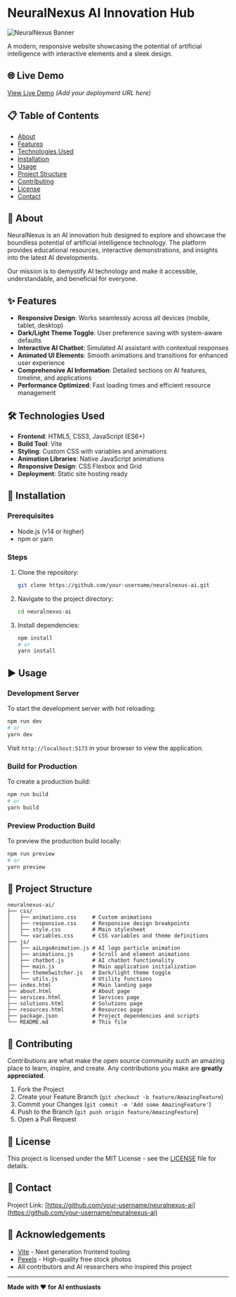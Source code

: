 # NeuralNexus AI Innovation Hub

![NeuralNexus Banner](https://images.pexels.com/photos/8386440/pexels-photo-8386440.jpeg?auto=compress&cs=tinysrgb&w=1260&h=750&dpr=2)

A modern, responsive website showcasing the potential of artificial intelligence with interactive elements and a sleek design.

## 🌐 Live Demo

[View Live Demo](#) *(Add your deployment URL here)*

## 📋 Table of Contents

- [About](#about)
- [Features](#features)
- [Technologies Used](#technologies-used)
- [Installation](#installation)
- [Usage](#usage)
- [Project Structure](#project-structure)
- [Contributing](#contributing)
- [License](#license)
- [Contact](#contact)

## 📖 About

NeuralNexus is an AI innovation hub designed to explore and showcase the boundless potential of artificial intelligence technology. The platform provides educational resources, interactive demonstrations, and insights into the latest AI developments.

Our mission is to demystify AI technology and make it accessible, understandable, and beneficial for everyone.

## ✨ Features

- **Responsive Design**: Works seamlessly across all devices (mobile, tablet, desktop)
- **Dark/Light Theme Toggle**: User preference saving with system-aware defaults
- **Interactive AI Chatbot**: Simulated AI assistant with contextual responses
- **Animated UI Elements**: Smooth animations and transitions for enhanced user experience
- **Comprehensive AI Information**: Detailed sections on AI features, timeline, and applications
- **Performance Optimized**: Fast loading times and efficient resource management

## 🛠 Technologies Used

- **Frontend**: HTML5, CSS3, JavaScript (ES6+)
- **Build Tool**: Vite
- **Styling**: Custom CSS with variables and animations
- **Animation Libraries**: Native JavaScript animations
- **Responsive Design**: CSS Flexbox and Grid
- **Deployment**: Static site hosting ready

## 🚀 Installation

### Prerequisites

- Node.js (v14 or higher)
- npm or yarn

### Steps

1. Clone the repository:
   ```bash
   git clone https://github.com/your-username/neuralnexus-ai.git
   ```

2. Navigate to the project directory:
   ```bash
   cd neuralnexus-ai
   ```

3. Install dependencies:
   ```bash
   npm install
   # or
   yarn install
   ```

## ▶️ Usage

### Development Server

To start the development server with hot reloading:

```bash
npm run dev
# or
yarn dev
```

Visit `http://localhost:5173` in your browser to view the application.

### Build for Production

To create a production build:

```bash
npm run build
# or
yarn build
```

### Preview Production Build

To preview the production build locally:

```bash
npm run preview
# or
yarn preview
```

## 📁 Project Structure

```
neuralnexus-ai/
├── css/
│   ├── animations.css     # Custom animations
│   ├── responsive.css     # Responsive design breakpoints
│   ├── style.css          # Main stylesheet
│   └── variables.css      # CSS variables and theme definitions
├── js/
│   ├── aiLogoAnimation.js # AI logo particle animation
│   ├── animations.js      # Scroll and element animations
│   ├── chatbot.js         # AI chatbot functionality
│   ├── main.js            # Main application initialization
│   ├── themeSwitcher.js   # Dark/light theme toggle
│   └── utils.js           # Utility functions
├── index.html             # Main landing page
├── about.html             # About page
├── services.html          # Services page
├── solutions.html         # Solutions page
├── resources.html         # Resources page
├── package.json           # Project dependencies and scripts
└── README.md              # This file
```

## 🤝 Contributing

Contributions are what make the open source community such an amazing place to learn, inspire, and create. Any contributions you make are **greatly appreciated**.

1. Fork the Project
2. Create your Feature Branch (`git checkout -b feature/AmazingFeature`)
3. Commit your Changes (`git commit -m 'Add some AmazingFeature'`)
4. Push to the Branch (`git push origin feature/AmazingFeature`)
5. Open a Pull Request

## 📄 License

This project is licensed under the MIT License - see the [LICENSE](LICENSE) file for details.

## 📧 Contact

Project Link: [https://github.com/your-username/neuralnexus-ai](https://github.com/your-username/neuralnexus-ai)

## 🙏 Acknowledgements

- [Vite](https://vitejs.dev/) - Next generation frontend tooling
- [Pexels](https://pexels.com/) - High-quality free stock photos
- All contributors and AI researchers who inspired this project

---

**Made with ❤️ for AI enthusiasts**